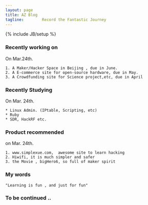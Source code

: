 ```yaml
---
layout: page
title: AZ Blog   
tagline:        Record the Fantastic Journey
---
```

{% include JB/setup %}

### Recently working on
On Mar.24th.

    
    1. A Maker/Hacker Space in Beijing , due in June.
    2. A E-commerce site for open-source hardware, due in May.
    3. A Crowdfunding site for Science project,etc, due in April
    
    

### Recently Studying
On Mar. 24th. 
    
    * Linux Admin. (IPtable, Scripting, etc)
    * Ruby
    * SDR, HackRF etc.
    

### Product recommended
on Mar. 24th.
    
    1. www.simplexue.com,  awesome site to learn hacking
    2. Hiwifi, it is much simpler and safer
    3. the Movie , bigHero6, so full of maker spirit

### My words

    
    "Learning is fun , and just for fun"
    


### To be continued ..












